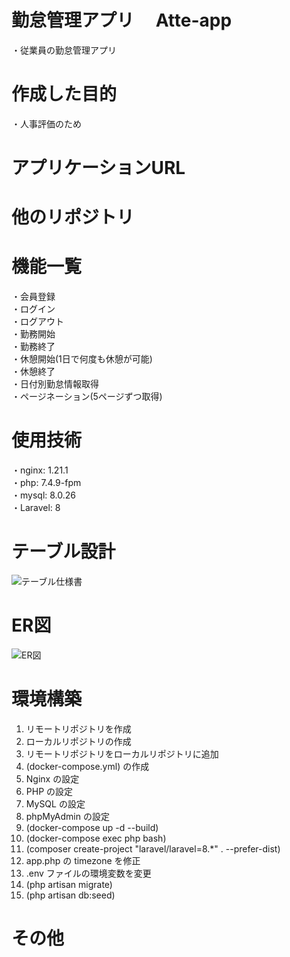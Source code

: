 # 勤怠管理アプリ  　Atte-app
・従業員の勤怠管理アプリ<br>


# 作成した目的
・人事評価のため<br>

# アプリケーションURL


# 他のリポジトリ


# 機能一覧
・会員登録<br>
・ログイン<br>
・ログアウト<br>
・勤務開始<br>
・勤務終了<br>
・休憩開始(1日で何度も休憩が可能)<br>
・休憩終了<br>
・日付別勤怠情報取得<br>
・ページネーション(5ページずつ取得)<br>


# 使用技術
・nginx: 1.21.1<br>
・php: 7.4.9-fpm<br>
・mysql: 8.0.26<br>
・Laravel: 8<br>


# テーブル設計
![テーブル仕様書](https://github.com/user-attachments/assets/bd2cb4e9-2c88-4ffb-846e-ea4c39207768)


# ER図
![ER図 ](https://github.com/user-attachments/assets/8102b42a-0f58-4ebd-ad86-20276e61e513)


# 環境構築
1. リモートリポジトリを作成
2. ローカルリポジトリの作成
3. リモートリポジトリをローカルリポジトリに追加
4. (docker-compose.yml) の作成
5. Nginx の設定
6. PHP の設定
7. MySQL の設定
8. phpMyAdmin の設定
9. (docker-compose up -d --build)
10. (docker-compose exec php bash)
11. (composer create-project "laravel/laravel=8.*" . --prefer-dist)
12. app.php の timezone を修正
13. .env ファイルの環境変数を変更
14. (php artisan migrate)
15. (php artisan db:seed)


# その他

